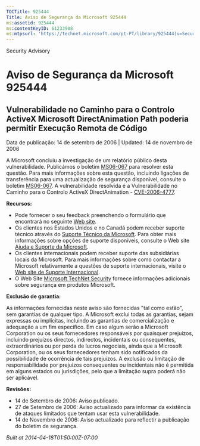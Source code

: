 ```yaml
---
TOCTitle: 925444
Title: Aviso de Segurança da Microsoft 925444
ms:assetid: 925444
ms:contentKeyID: 61233908
ms:mtpsurl: 'https://technet.microsoft.com/pt-PT/library/925444(v=Security.10)'
---
```


Security Advisory

Aviso de Segurança da Microsoft 925444
======================================

Vulnerabilidade no Caminho para o Controlo ActiveX Microsoft DirectAnimation Path poderia permitir Execução Remota de Código
----------------------------------------------------------------------------------------------------------------------------

Data de publicação: 14 de setembro de 2006 | Updated: 14 de novembro de 2006

A Microsoft concluiu a investigação de um relatório público desta vulnerabilidade. Publicámos o boletim [MS06-067](http://www.microsoft.com/portugal/technet/seguranca/boletins/ms06-067.mspx) para resolver esta questão. Para mais informações sobre esta questão, incluindo ligações de transferência para uma actualização de segurança disponível, consulte o boletim [MS06-067](http://www.microsoft.com/portugal/technet/seguranca/boletins/ms06-067.mspx). A vulnerabilidade resolvida é a Vulnerabilidade no Caminho para o Controlo ActiveX DirectAnimation - [CVE-2006-4777](http://www.cve.mitre.org/cgi-bin/cvename.cgi?name=cve-2006-4777).

**Recursos:**

-   Pode fornecer o seu feedback preenchendo o formulário que encontrará no seguinte [Web site](https://support.microsoft.com/common/survey.aspx?scid=sw;en;1257&amp;showpage=1&amp;ws=technet&amp;sd=tech).
-   Os clientes nos Estados Unidos e no Canadá podem receber suporte técnico através do [Suporte Técnico da Microsoft](http://go.microsoft.com/fwlink/?linkid=21131). Para obter mais informações sobre opções de suporte disponíveis, consulte o Web site [Ajuda e Suporte da Microsoft](http://support.microsoft.com/).
-   Os clientes internacionais podem receber suporte das subsidiárias locais da Microsoft. Para mais informações sobre como contactar a Microsoft relativamente a questões de suporte internacionais, visite o [Web site de Suporte Internacional](http://go.microsoft.com/fwlink/?linkid=21155).
-   O Web Site [Microsoft TechNet Security](http://go.microsoft.com/fwlink/?linkid=21132) fornece informações adicionais sobre segurança em produtos Microsoft.

**Exclusão de garantia:**

As informações fornecidas neste aviso são fornecidas "tal como estão", sem garantias de qualquer tipo. A Microsoft exclui todas as garantias, sejam expressas ou implícitas, incluindo as garantias de comercialização e adequação a um fim específico. Em caso algum serão a Microsoft Corporation ou os seus fornecedores responsáveis por quaisquer prejuízos, incluindo prejuízos directos, indirectos, incidentais ou consequentes, extraordinários ou por perda de lucros negociais, ainda que a Microsoft Corporation, ou os seus fornecedores tenham sido notificados da possibilidade de ocorrência de tais prejuízos. A exclusão ou limitação de responsabilidade por prejuízos consequentes ou incidentais não é permitida em alguns estados ou jurisdições, pelo que a limitação supra poderá não ser aplicável.

**Revisões:**

-   14 de Setembro de 2006: Aviso publicado.
-   27 de Setembro de 2006: Aviso actualizado para informar da existência de ataques limitados que tentam usar esta vulnerabilidade.
-   14 de Novembro de 2006: Aviso actualizado para reflectir a publicação do boletim de segurança.

*Built at 2014-04-18T01:50:00Z-07:00*
